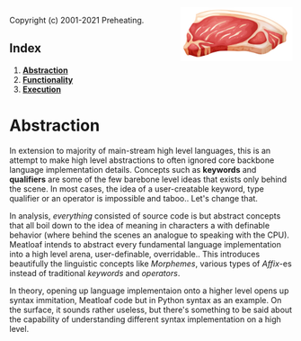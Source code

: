 <img src="./ideas/icon.png" alt="Food vector created by brgfx - www.freepik.com" width="200" style="float: right;"/>

Copyright (c) 2001-2021 Preheating.

## Index
1. **[Abstraction](#meatloaf)**
2. **[Functionality](#functionality)**
3. **[Execution](#execution)**

# Abstraction
In extension to majority of main-stream high level languages, this is an attempt to make high level abstractions to often ignored core backbone language implementation details. Concepts such as **keywords** and **qualifiers** are some of the few barebone level ideas that exists only behind the scene. In most cases, the idea of a user-creatable keyword, type qualifier or an operator is impossible and taboo.. Let's change that.

In analysis, *everything* consisted of source code is but abstract concepts that all boil down to the idea of meaning in  characters a with definable behavior (where behind the scenes an analogue to speaking with the CPU). Meatloaf intends to abstract every fundamental language implementation into a high level arena, user-definable, overridable.. This introduces beautifully the linguistic concepts like *Morphemes*, various types of *Affix*-es instead of traditional *keywords* and *operators*.

In theory, opening up language implementaion onto a higher level opens up syntax immitation, Meatloaf code but in Python syntax as an example. On the surface, it sounds rather useless, but there's something to be said about the capability of understanding different syntax implementation on a high level.

